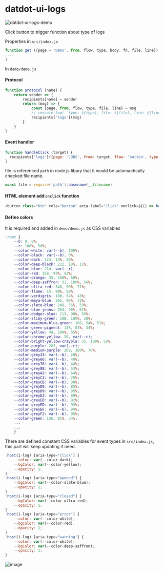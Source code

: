 # datdot-ui-logs
![datdot-ui-logs-demo](https://user-images.githubusercontent.com/9526525/122678163-1e0abb80-d218-11eb-9dd3-392bf9277b11.png)

Click button to trigger function about type of logs

Properties in `src/index.js`
```js
function get ({page = 'Demo', from, flow, type, body, fn, file, line}) {
....
}
```

In `demo/demo.js`
#### Protocol
```js
function protocol (name) {
    return sender => {
        recipients[name] = sender
        return (msg) => {
            const {page, from, flow, type, file, line} = msg
            // console.log( `type: ${type}, file: ${file}, line: ${line}`);
            recipients['logs'](msg)
        }
    }
}
```
#### Event handler
```js
function handleClick (target) {
  recipients['logs']({page: 'JOBS', from: target, flow: 'button', type: 'click', fn: 'handleClick', file, line: 28})
}
```
file is referenced `path` in node.js libary that it would be automactically checked file name.
```js
const file = require('path').basename(__filename)
```

#### HTML element add `onclick` function
```js
<button class="btn" role="button" aria-label="Click" onclick=${() => handleClick('click') }>Click</button>
```

#### Define colors
It is required and added in `demo/demo.js` as CSS variables
```css
:root {
    --b: 0, 0%;
    --r: 100%, 50%;
    --color-white: var(--b), 100%;
    --color-black: var(--b), 0%;
    --color-dark: 223, 13%, 20%;
    --color-deep-black: 222, 18%, 11%;
    --color-blue: 214, var(--r);
    --color-red: 358, 99%, 53%;
    --color-orange: 35, 100%, 58%;
    --color-deep-saffron: 31, 100%, 56%;
    --color-ultra-red: 348, 96%, 71%;
    --color-flame: 15, 80%, 50%;
    --color-verdigris: 180, 54%, 43%;
    --color-maya-blue: 205, 96%, 72%;
    --color-slate-blue: 248, 56%, 59%;
    --color-blue-jeans: 204, 96%, 61%;
    --color-dodger-blue: 213, 90%, 59%;
    --color-slimy-green: 108, 100%, 28%;
    --color-maximum-blue-green: 180, 54%, 51%;
    --color-green-pigment: 136, 81%, 34%;
    --color-yellow: 44, 100%, 55%;
    --color-chrome-yellow: 39, var(--r);
    --color-bright-yellow-crayola: 35, 100%, 58%;
    --color-purple: 283, var(--r);
    --color-medium-purple: 269, 100%, 70%;
    --color-grey33: var(--b), 20%;
    --color-grey66: var(--b), 40%;
    --color-grey70: var(--b), 44%;
    --color-grey88: var(--b), 53%;
    --color-greyA2: var(--b), 64%;
    --color-greyC3: var(--b), 76%;
    --color-greyCB: var(--b), 80%;
    --color-greyD8: var(--b), 85%;
    --color-greyD9: var(--b), 85%;
    --color-greyE2: var(--b), 89%;
    --color-greyEB: var(--b), 92%;
    --color-greyED: var(--b), 93%;
    --color-greyEF: var(--b), 94%;
    --color-greyF2: var(--b), 95%;
    --color-green: 136, 81%, 34%;
    ...
    ...
    }
```

There are defined constant CSS variables for event types in `src/index.js`, this part will keep updating if need.
```js
:host(i-log) [aria-type="click"] {
    --color: var(--color-dark);
    --bgColor: var(--color-yellow);
    --opacity: 1;
}
:host(i-log) [aria-type="opened"] {
    --bgColor: var(--color-slate-blue);
    --opacity: 1;
}
:host(i-log) [aria-type="closed"] {
    --bgColor: var(--color-ultra-red);
    --opacity: 1;
}
:host(i-log) [aria-type="error"] {
    --color: var(--color-white);
    --bgColor: var(--color-red);
    --opacity: 1;
}
:host(i-log) [aria-type="warning"] {
    --color: var(--color-white);
    --bgColor: var(--color-deep-saffron);
    --opacity: 1;
}
```
![image](https://user-images.githubusercontent.com/9526525/122679439-6ed0e300-d21d-11eb-8e5f-c2b7de5a119b.png)
